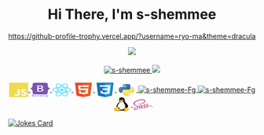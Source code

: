 ### <h1 align="center">Hi There, I'm s-shemmee</h1>
https://github-profile-trophy.vercel.app/?username=ryo-ma&theme=dracula

<div align="center">
  <a href="https://github.com/s-shemmee">
  <img height="150em" src="https://github-readme-streak-stats.herokuapp.com?user=s-shemmee&theme=dracula&hide_border=true&date_format=M%20j%5B%2C%20Y%5D"/> 
</div>
<br>
<div align="center">
  <a href="https://github.com/s-shemmee">
  <img height="150em" width="400em" src="https://github-readme-stats.vercel.app/api?username=s-shemmee&show_icons=true&locale=en&theme=dracula&include_all_commits=true&count_private=true" alt="s-shemmee"/>
  <img height="150em" src="https://github-readme-stats.vercel.app/api/top-langs/?username=rafaballerini&layout=compact&langs_count=7&theme=dracula"/>
</div>
  
<div align="center" style="display: inline_block"><br>
  <img align="center" alt="s-shemmee-Js" height="30" width="40" src="https://raw.githubusercontent.com/devicons/devicon/master/icons/javascript/javascript-plain.svg">
  <img align="center" alt="s-shemmee-Bs" height="30" width="40" src="https://raw.githubusercontent.com/devicons/devicon/master/icons/bootstrap/bootstrap-plain-wordmark.svg">
  <img align="center" alt="s-shemmee-React" height="30" width="40" src="https://raw.githubusercontent.com/devicons/devicon/master/icons/react/react-original.svg">
  <img align="center" alt="s-shemmee-HTML" height="30" width="40" src="https://raw.githubusercontent.com/devicons/devicon/master/icons/html5/html5-original.svg">
  <img align="center" alt="s-shemmee-CSS" height="30" width="40" src="https://raw.githubusercontent.com/devicons/devicon/master/icons/css3/css3-original.svg">
  <img align="center" alt="s-shemmee-Python" height="30" width="40" src="https://raw.githubusercontent.com/devicons/devicon/master/icons/python/python-original.svg">
  <img align="center" alt="s-shemmee-Fg" height="30" width="40" src="https://www.vectorlogo.zone/logos/figma/figma-icon.svg">
  <img align="center" alt="s-shemmee-Fg" height="30" width="40" src="https://www.vectorlogo.zone/logos/git-scm/git-scm-icon.svg">
  <img align="center" alt="s-shemmee-Fg" height="30" width="40" src="https://raw.githubusercontent.com/devicons/devicon/master/icons/linux/linux-original.svg">
  <img align="center" alt="s-shemmee-Fg" height="30" width="40" src="https://raw.githubusercontent.com/devicons/devicon/master/icons/sass/sass-original.svg">
</div>
  
![Jokes Card](https://readme-jokes.vercel.app/api?hideBorder&theme=dracula)

